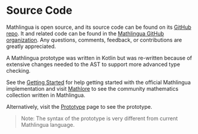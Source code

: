 # Source Code

Mathlingua is open source, and its source code can be found on its [GitHub repo](https://github.com/mathlore/mathlingua).  It and related code can be found in the [Mathlingua GitHub organization](https://github.com/mathlingua).  Any questions, comments, feedback, or contributions are greatly appreciated.

A Mathlingua prototype was written in Kotlin but was re-written because of extensive changes needed to the AST to support more advanced type checking.

See the [Getting Started](./getting_started.md) for help getting started with the official Mathlingua implementation and visit [Mathlore](https://www.mathlore.org) to see the community mathematics collection written in Mathlingua.

Alternatively, visit the [Prototype](./prototype/index.html) page to see the prototype.

> Note: The syntax of the prototype is very different from current Mathlingua language.
